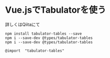# Vue.jsでTabulatorを使う

詳しくはQiitaにて



```
npm install tabulator-tables --save
npm i --save-dev @types/tabulator-tables
npm i --save-dev @types/tabulator-tables
```


```
@import  "tabulator-tables"
```

